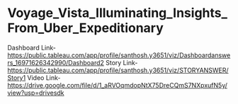 # Voyage_Vista_Illuminating_Insights_From_Uber_Expeditionary
Dashboard Link-https://public.tableau.com/app/profile/santhosh.y3651/viz/Dashboardanswers_16971626342990/Dashboard2 
Story Link-https://public.tableau.com/app/profile/santhosh.y3651/viz/STORYANSWER/Story1 
Video Link-https://drive.google.com/file/d/1_aRVOqmdopNtX75DreCQmS7NXpxufN5y/view?usp=drivesdk 
